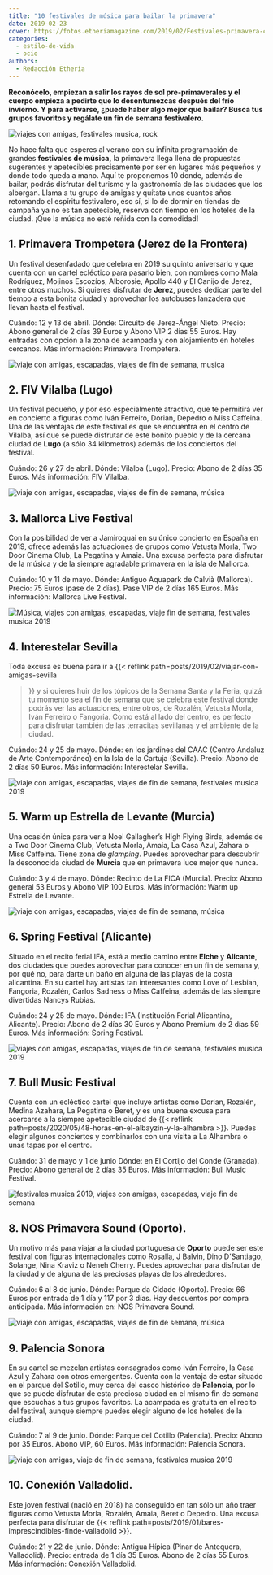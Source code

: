```yaml
---
title: "10 festivales de música para bailar la primavera"
date: 2019-02-23
cover: https://fotos.etheriamagazine.com/2019/02/Festivales-primavera-concierto.jpg
categories: 
  - estilo-de-vida
  - ocio
authors: 
  - Redacción Etheria
---
```


**Reconócelo, empiezan a salir los rayos de sol pre-primaverales y el cuerpo empieza a 
pedirte que lo desentumezcas después del frío invierno. Y para activarse, ¿puede haber 
algo mejor que bailar? Busca tus grupos favoritos y regálate un fin de semana 
festivalero.** 

![viajes con amigas, festivales musica, rock](https://fotos.etheriamagazine.com/2019/02/Festivales-primavera-concierto.jpg "Festivales de Música Primavera 2019.")

No hace falta que esperes al verano con su infinita programación de grandes **festivales 
de música,** la primavera llega llena de propuestas sugerentes y apetecibles 
precisamente por ser en lugares más pequeños y donde todo queda a mano. Aquí te 
proponemos 10 donde, además de bailar, podrás disfrutar del turismo y la gastronomía de 
las ciudades que los albergan. Llama a tu grupo de amigas y quítate unos cuantos años 
retomando el espíritu festivalero, eso sí, si lo de dormir en tiendas de campaña ya no 
es tan apetecible, reserva con tiempo en los hoteles de la ciudad. ¡Que la música no 
esté reñida con la comodidad! 

## 1\. Primavera Trompetera (Jerez de la Frontera)

Un festival desenfadado que celebra en 2019 su quinto aniversario y que cuenta con un 
cartel ecléctico para pasarlo bien, con nombres como Mala Rodríguez, Mojinos Escozíos, 
Alborosie, Apollo 440 y El Canijo de Jerez, entre otros muchos. Si quieres disfrutar de 
**Jerez**, puedes dedicar parte del tiempo a esta bonita ciudad y aprovechar los 
autobuses lanzadera que llevan hasta el festival. 

Cuándo: 12 y 13 de abril. Dónde: Circuito de Jerez-Ángel Nieto. Precio: Abono general de 
2 días 39 Euros y Abono VIP 2 días 55 Euros. Hay entradas con opción a la zona de 
acampada y con alojamiento en hoteles cercanos. Más información: Primavera Trompetera. 

![viaje con amigas, escapadas, viajes de fin de semana, musica](https://fotos.etheriamagazine.com/2019/02/Festivales-primavera-trompetera.jpg "Cartel del festival Primavera Trompetera que se celebra en Jerez.")

## 2\. FIV Vilalba (Lugo)

Un festival pequeño, y por eso especialmente atractivo, que te permitirá ver en 
concierto a figuras como Iván Ferreiro, Dorian, Depedro o Miss Caffeina. Una de las 
ventajas de este festival es que se encuentra en el centro de Vilalba, así que se puede 
disfrutar de este bonito pueblo y de la cercana ciudad de **Lugo** (a sólo 34 
kilometros) además de los conciertos del festival. 

Cuándo: 26 y 27 de abril. Dónde: Vilalba (Lugo). Precio: Abono de 2 días 35 Euros. Más 
información: FIV Vilalba. 

![viaje con amigas, escapadas, viajes de fin de semana, música](https://fotos.etheriamagazine.com/2019/02/FIV-VILALBA.jpg "FIV VIlalba.")

## 3\. Mallorca Live Festival

Con la posibilidad de ver a Jamiroquai en su único concierto en España en 2019, ofrece 
además las actuaciones de grupos como Vetusta Morla, Two Door Cinema Club, La Pegatina y 
Amaia. Una excusa perfecta para disfrutar de la música y de la siempre agradable 
primavera en la isla de Mallorca. 

Cuándo: 10 y 11 de mayo. Dónde: Antiguo Aquapark de Calvià (Mallorca). Precio: 75 Euros 
(pase de 2 días). Pase VIP de 2 días 165 Euros. Más información: Mallorca Live Festival. 

![Música, viajes con amigas, escapadas, viaje fin de semana, festivales musica 2019](https://fotos.etheriamagazine.com/2019/02/Festivales-vetusta-morla-Calvia.jpg "Vetusta Morla, uno de los grupos más presentes en los festivales, estará también en el © Mallorca Live Festival de este año.")

## 4\. Interestelar Sevilla

Toda excusa es buena para ir a {{< reflink path=posts/2019/02/viajar-con-amigas-sevilla 
>}} y si quieres huir de los tópicos de la Semana Santa y la Feria, quizá tu momento sea 
el fin de semana que se celebra este festival donde podrás ver las actuaciones, entre 
otros, de Rozalén, Vetusta Morla, Iván Ferreiro o Fangoria. Como está al lado del 
centro, es perfecto para disfrutar también de las terracitas sevillanas y el ambiente de 
la ciudad. 

Cuándo: 24 y 25 de mayo. Dónde: en los jardines del CAAC (Centro Andaluz de Arte 
Contemporáneo) en la Isla de la Cartuja (Sevilla). Precio: Abono de 2 días 50 Euros. Más 
información: Interestelar Sevilla. 

![viaje con amigas, escapadas, viajes de fin de semana, festivales musica 2019](https://fotos.etheriamagazine.com/2019/02/Festivales-cartel-interestelar.jpg "El © Interestelar Sevilla se presenta este año con importantes figuras del panorama musical.")

## 5\. Warm up Estrella de Levante (Murcia)

Una ocasión única para ver a Noel Gallagher’s High Flying Birds, además de a Two Door 
Cinema Club, Vetusta Morla, Amaia, La Casa Azul, Zahara o Miss Caffeina. Tiene zona de 
_glamping_. Puedes aprovechar para descubrir la desconocida ciudad de **Murcia** que en 
primavera luce mejor que nunca. 

Cuándo: 3 y 4 de mayo. Dónde: Recinto de La FICA (Murcia). Precio: Abono general 53 
Euros y Abono VIP 100 Euros. Más información: Warm up Estrella de Levante. 

![viaje con amigas, escapadas, viajes de fin de semana, música](https://fotos.etheriamagazine.com/2019/02/Warm-up-estrella-levante.jpg "Escenario del Warm Up Estrella de Levante. © Warm Up Estrella de Levante.")

## 6\. Spring Festival (Alicante)

Situado en el recito ferial IFA, está a medio camino entre **Elche** y **Alicante**, dos 
ciudades que puedes aprovechar para conocer en un fin de semana y, por qué no, para 
darte un baño en alguna de las playas de la costa alicantina. En su cartel hay artistas 
tan interesantes como Love of Lesbian, Fangoria, Rozalén, Carlos Sadness o Miss 
Caffeina, además de las siempre divertidas Nancys Rubias. 

Cuándo: 24 y 25 de mayo. Dónde: IFA (Institución Ferial Alicantina, Alicante). Precio: 
Abono de 2 días 30 Euros y Abono Premium de 2 días 59 Euros. Más información: Spring 
Festival. 

![viajes con amigas, escapadas, viajes de fin de semana, festivales musica 2019](https://fotos.etheriamagazine.com/2019/02/FANGORIA-NUEVA-CONFIRMACION_FBpost.png "Fangoria estará presente en el © Spring Festival de Alicante.")

## 7\. Bull Music Festival

Cuenta con un ecléctico cartel que incluye artistas como Dorian, Rozalén, Medina 
Azahara, La Pegatina o Beret, y es una buena excusa para acercarse a la siempre 
apetecible ciudad de {{< reflink 
path=posts/2020/05/48-horas-en-el-albayzin-y-la-alhambra >}}. Puedes elegir algunos 
conciertos y combinarlos con una visita a La Alhambra o unas tapas por el centro. 

Cuándo: 31 de mayo y 1 de junio Dónde: en El Cortijo del Conde (Granada). Precio: Abono 
general de 2 días 35 Euros. Más información: Bull Music Festival. 

![festivales musica 2019, viajes con amigas, escapadas, viaje fin de semana](https://fotos.etheriamagazine.com/2019/02/Festivales-bull-music-rozalen.jpg "Uno de los festivales donde actuará Rozalen es el © Bull Music Festival de Granada.")

## 8\. NOS Primavera Sound (Oporto).

Un motivo más para viajar a la ciudad portuguesa de **Oporto** puede ser este festival 
con figuras internacionales como Rosalía, J Balvin, Dino D'Santiago, Solange, Nina 
Kraviz o Neneh Cherry. Puedes aprovechar para disfrutar de la ciudad y de alguna de las 
preciosas playas de los alrededores. 

Cuándo: 6 al 8 de junio. Dónde: Parque da Cidade (Oporto). Precio: 66 Euros por entrada 
de 1 día y 117 por 3 días. Hay descuentos por compra anticipada. Más información en: NOS 
Primavera Sound. 

![viaje con amigas, escapadas, viajes de fin de semana, música](https://fotos.etheriamagazine.com/2019/02/Festival-Oporto.jpg "NOS Primavera Sound. © Hugo Lima.")

## 9\. Palencia Sonora

En su cartel se mezclan artistas consagrados como Iván Ferreiro, la Casa Azul y Zahara 
con otros emergentes. Cuenta con la ventaja de estar situado en el parque del Sotillo, 
muy cerca del casco histórico de **Palencia**, por lo que se puede disfrutar de esta 
preciosa ciudad en el mismo fin de semana que escuchas a tus grupos favoritos. La 
acampada es gratuita en el recito del festival, aunque siempre puedes elegir alguno de 
los hoteles de la ciudad. 

Cuándo: 7 al 9 de junio. Dónde: Parque del Cotillo (Palencia). Precio: Abono por 35 
Euros. Abono VIP, 60 Euros. Más información: Palencia Sonora. 

![viaje con amigas, viaje de fin de semana, festivales musica 2019](https://fotos.etheriamagazine.com/2019/02/Palencia-sonora-Zahara.jpg "Zahara es una de las cabezas de cartel del © Palencia Sonora de 2019.")

## 10\. Conexión Valladolid.

Este joven festival (nació en 2018) ha conseguido en tan sólo un año traer figuras como 
Vetusta Morla, Rozalén, Amaia, Beret o Depedro. Una excusa perfecta para disfrutar de 
{{< reflink path=posts/2019/01/bares-imprescindibles-finde-valladolid >}}. 

Cuándo: 21 y 22 de junio. Dónde: Antigua Hípica (Pinar de Antequera, Valladolid). 
Precio: entrada de 1 día 35 Euros. Abono de 2 días 55 Euros. Más información: Conexión 
Valladolid.
